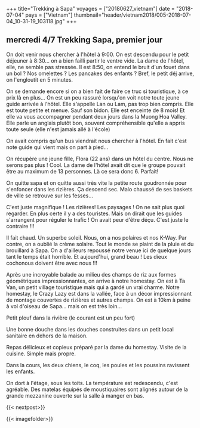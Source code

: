 +++
title="Trekking à Sapa"
voyages = ["20180627_vietnam"]
date = "2018-07-04"
pays = ["Vietnam"]
thumbnail="header/vietnam2018/005-2018-07-04_10-31-19_103118.jpg"
+++

## mercredi 4/7 Trekking Sapa, premier jour

On doit venir nous chercher à l'hôtel à 9:00.
On est descendu pour le petit déjeuner à 8:30… on a bien failli partir le ventre vide. La dame de l'hôtel, elle, ne semble pas stressée. Il est 8:50, on entend le bruit d'un fouet dans un bol ? Nos omelettes ? Les pancakes des enfants ? Bref, le petit déj arrive, on l'engloutit en 5 minutes.

On se demande encore si on a bien fait de faire ce truc si touristique, à ce prix là en plus...
On est un peu rassuré lorsqu'on voit notre toute jeune guide arrivée à l'hôtel. Elle s'appelle Lan ou Lam, pas trop bien compris. Elle est toute petite et menue. Sauf son bidon. Elle est enceinte de 8 mois! Et elle va vous accompagner pendant deux jours dans la Muong Hoa Valley. Elle parle un anglais plutôt bon, souvent compréhensible qu'elle a appris toute seule (elle n'est jamais allé à l'école)

On avait compris qu'un bus viendrait nous chercher à l'hôtel. En fait c'est note guide qui vient mais on part à pied…

On récupère une jeune fille, Flora (22 ans) dans un hôtel du centre. Nous ne serons pas plus ! Cool. La dame de l'hôtel avait dit que le groupe pouvait être au maximum de 13 personnes. Là ce sera donc 6. Parfait!

On quitte sapa et on quitte aussi très vite la petite route goudronnée pour s'enfoncer dans les rizières. Ça descend sec. Malo chaussé de ses baskets de ville se retrouve sur les fesses…

C'est juste magnifique ! Les rizières! Les paysages ! On ne sait plus quoi regarder. En plus certe il y a des touristes. Mais on dirait que les guides s'arrangent pour réguler le trafic ! On avait peur d'être déçu. C'est juste le contraire !!!

Il fait chaud. Un superbe soleil. Nous, on a nos polaires et nos K-Way. Par contre, on a oublié la crème solaire. Tout le monde se plaint de la pluie et du brouillard à Sapa. On a d'ailleurs repoussé notre venue ici de quelque jours tant le temps était horrible. Et aujourd'hui, grand beau ! Les dieux cochonous doivent être avec nous !!!

Après une incroyable balade au milieu des champs de riz aux formes géométriques impressionnantes, on arrive à notre homestay. On est à Ta Van, un petit village touristique mais qui a gardé un vrai charme. Notre homestay, le Crazy Lazy est dans la vallée, face à un décor impressionnant de montage couvertes de rizières et autres champs. On est à 10km à peine à vol d'oiseau de Sapa… mais on est très loin…

Petit plouf dans la rivière (le courant est un peu fort)

Une bonne douche dans les douches construites dans un petit local sanitaire en dehors de la maison.

Repas délicieux et copieux préparé par la dame du homestay. Visite de la cuisine. Simple mais propre. 

Dans la cours, les deux chiens, le coq, les poules et les poussins ravissent les enfants.

On dort à l'étage, sous les toits. La température est redescendu, c'est agréable. Des matelas équipés de moustiquaires sont alignés autour de la grande mezzanine ouverte sur la salle à manger en bas. 


{{< nextpost>}}

{{< imagefolder>}}

